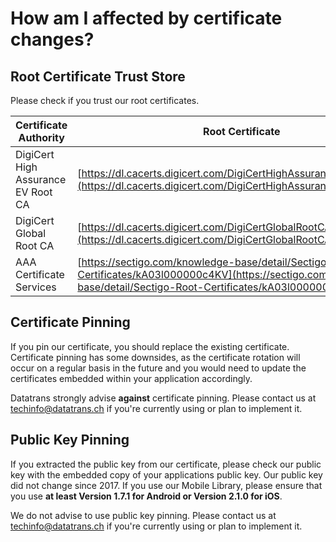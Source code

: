 # How am I affected by certificate changes?

## Root Certificate Trust Store

Please check if you trust our root certificates.

| **Certificate Authority**          | **Root Certificate**                                                                                                                                                       |
| ---------------------------------- | -------------------------------------------------------------------------------------------------------------------------------------------------------------------------- |
| DigiCert High Assurance EV Root CA | [https://dl.cacerts.digicert.com/DigiCertHighAssuranceEVRootCA.crt](https://dl.cacerts.digicert.com/DigiCertHighAssuranceEVRootCA.crt)                                     |
| DigiCert Global Root CA            | [https://dl.cacerts.digicert.com/DigiCertGlobalRootCA.crt](https://dl.cacerts.digicert.com/DigiCertGlobalRootCA.crt)                                                       |
| AAA Certificate Services           | [https://sectigo.com/knowledge-base/detail/Sectigo-Root-Certificates/kA03l000000c4KV](https://sectigo.com/knowledge-base/detail/Sectigo-Root-Certificates/kA03l000000c4KV) |

## Certificate Pinning

If you pin our certificate, you should replace the existing certificate. Certificate pinning has some downsides, as the certificate rotation will occur on a regular basis in the future and you would need to update the certificates embedded within your application accordingly.

Datatrans strongly advise **against** certificate pinning. Please contact us at [techinfo@datatrans.ch](mailto:techinfo@datatrans.ch) if you're currently using or plan to implement it.

## Public Key Pinning

If you extracted the public key from our certificate, please check our public key with the embedded copy of your applications public key. Our public key did not change since 2017. If you use our Mobile Library, please ensure that you use **at least Version 1.7.1 for Android or Version 2.1.0 for iOS**.

We do not advise to use public key pinning. Please contact us at [techinfo@datatrans.ch](mailto:techinfo@datatrans.ch) if you're currently using or plan to implement it.
